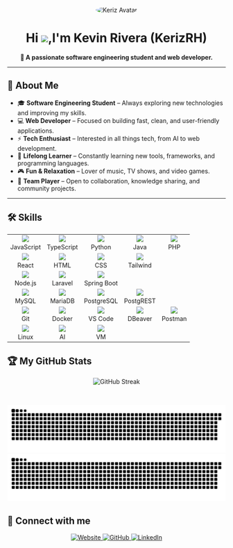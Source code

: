 
<p align="center">
  <img src="https://avatars.githubusercontent.com/u/114261500?v=4" width="120" style="border-radius:50%" alt="Keriz Avatar"/>
</p>

<h1 align="center">Hi <img src="https://media.giphy.com/media/hvRJCLFzcasrR4ia7z/giphy.gif" width="35">,I'm Kevin Rivera (KerizRH)</h1>
<p align="center"><b>🚀 A passionate software engineering student and web developer.</b></p>
<hr/>

## 🤹 About Me


- 🎓 **Software Engineering Student** – Always exploring new technologies and improving my skills.  
- 💻 **Web Developer** – Focused on building fast, clean, and user-friendly applications.  
- ⚡ **Tech Enthusiast** – Interested in all things tech, from AI to web development.  
- 🌱 **Lifelong Learner** – Constantly learning new tools, frameworks, and programming languages.  
- 🎮 **Fun & Relaxation** – Lover of music, TV shows, and video games.  
- 🤝 **Team Player** – Open to collaboration, knowledge sharing, and community projects.

---

## 🛠 Skills

<table>
  <tr>
    <!-- Languages -->
    <td align="center">
      <img src="https://cdn.jsdelivr.net/gh/devicons/devicon/icons/javascript/javascript-original.svg" width="50"/><br>JavaScript
    </td>
    <td align="center">
      <img src="https://cdn.jsdelivr.net/gh/devicons/devicon/icons/typescript/typescript-original.svg" width="50"/><br>TypeScript
    </td>
    <td align="center">
      <img src="https://cdn.jsdelivr.net/gh/devicons/devicon/icons/python/python-original.svg" width="50"/><br>Python
    </td>
    <td align="center">
      <img src="https://cdn.jsdelivr.net/gh/devicons/devicon/icons/java/java-original.svg" width="50"/><br>Java
    </td>
    <td align="center">
      <img src="https://cdn.jsdelivr.net/gh/devicons/devicon/icons/php/php-original.svg" width="50"/><br>PHP
    </td>
  </tr>

  <tr>
    <!-- Frontend -->
    <td align="center">
      <img src="https://cdn.jsdelivr.net/gh/devicons/devicon/icons/react/react-original.svg" width="50"/><br>React
    </td>
    <td align="center">
      <img src="https://cdn.jsdelivr.net/gh/devicons/devicon/icons/html5/html5-original.svg" width="50"/><br>HTML
    </td>
    <td align="center">
      <img src="https://cdn.jsdelivr.net/gh/devicons/devicon/icons/css3/css3-original.svg" width="50"/><br>CSS
    </td>
    <td align="center">
      <img src="https://www.vectorlogo.zone/logos/tailwindcss/tailwindcss-icon.svg" width="50"/><br>Tailwind
    </td>
    <td></td>
  </tr>

  <tr>
    <!-- Backend -->
    <td align="center">
      <img src="https://cdn.jsdelivr.net/gh/devicons/devicon/icons/nodejs/nodejs-original.svg" width="50"/><br>Node.js
    </td>
    <td align="center">
      <img src="https://cdn.worldvectorlogo.com/logos/laravel-2.svg" width="50"/><br>Laravel
    </td>
    <td align="center">
      <img src="https://cdn.jsdelivr.net/gh/devicons/devicon/icons/spring/spring-original.svg" width="50"/><br>Spring Boot
    </td>
    <td></td>
    <td></td>
  </tr>

  <tr>
    <!-- Databases -->
    <td align="center">
      <img src="https://cdn.jsdelivr.net/gh/devicons/devicon/icons/mysql/mysql-original.svg" width="50"/><br>MySQL
    </td>
    <td align="center">
      <img src="https://cdn.jsdelivr.net/gh/devicons/devicon/icons/mariadb/mariadb-original.svg" width="50"/><br>MariaDB
    </td>
    <td align="center">
      <img src="https://cdn.jsdelivr.net/gh/devicons/devicon/icons/postgresql/postgresql-original.svg" width="50"/><br>PostgreSQL
    </td>
    <td align="center">
      <img src="https://img.icons8.com/fluency/48/000000/api.png" width="50"/><br>PostgREST
    </td>
    <td></td>
  </tr>

  <tr>
    <!-- Tools -->
    <td align="center">
      <img src="https://cdn.jsdelivr.net/gh/devicons/devicon/icons/git/git-original.svg" width="50"/><br>Git
    </td>
    <td align="center">
      <img src="https://cdn.jsdelivr.net/gh/devicons/devicon/icons/docker/docker-original.svg" width="50"/><br>Docker
    </td>
    <td align="center">
      <img src="https://cdn.jsdelivr.net/gh/devicons/devicon/icons/vscode/vscode-original.svg" width="50"/><br>VS Code
    </td>
    <td align="center">
      <img src="https://cdn.jsdelivr.net/gh/devicons/devicon/icons/dbeaver/dbeaver-original.svg" width="50"/><br>DBeaver
    </td>
    <td align="center">
      <img src="https://www.vectorlogo.zone/logos/getpostman/getpostman-icon.svg" width="50"/><br>Postman
    </td>
  </tr>

<tr>
    <!-- OS / AI -->
    <td align="center">
      <img src="https://cdn.jsdelivr.net/gh/devicons/devicon/icons/linux/linux-original.svg" width="50"/><br>Linux
    </td>
    <td align="center">
      <img src="https://img.icons8.com/fluency/48/artificial-intelligence.png" width="50"/><br>AI
    </td>
    <td align="center">
    <img src="https://img.icons8.com/color/48/000000/virtualbox.png" width="50"/><br>VM
    </td>
    <td></td>
    <td></td>
  </tr>
</table>

## 🏆 My GitHub Stats

<div>
<p align="center">
  <img src="https://streak-stats.demolab.com?user=kerizrh&theme=algolia&date_format=M%20j%5B%2C%20Y%5D" alt="GitHub Streak"/>
</p>
</div>
<br/>

![contrib-graph](https://github.com/kerizrh/kerizrh/raw/output/github-snake.svg#gh-light-mode-only)
![contrib-graph](https://github.com/kerizrh/kerizrh/raw/output/github-snake-dark.svg#gh-dark-mode-only)


## 🔗 Connect with me

<p align="center">
  <a href="" target="_blank">
    <img src="https://img.shields.io/badge/Website-keriz.rh-blue?style=for-the-badge&logo=googlesitekit" alt="Website"/>
  </a>
  <a href="https://github.com/kerizrh" target="_blank">
    <img src="https://img.shields.io/badge/GitHub-kerizrh-black?style=for-the-badge&logo=github" alt="GitHub"/>
  </a>
  <a href="https://www.linkedin.com/in/kevin-armando-rivera-henriquez-971016214/" target="_blank">
    <img src="https://img.shields.io/badge/LinkedIn-Kevin-blue?style=for-the-badge&logo=linkedin" alt="LinkedIn"/>
  </a>
</p>



